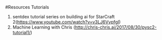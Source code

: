 #Resources
Tutorials
1. sentdex tutorial series on building ai for StarCraft 2(https://www.youtube.com/watch?v=v3LJ6VvpfgI)
2. Machine Learning with Chris (http://chris-chris.ai/2017/08/30/pysc2-tutorial1/)

